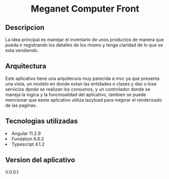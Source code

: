 <h1 align="center"> Meganet Computer Front </h1>

<h2 align="left"> Descripcion</h2>
<p>
La idea principal es manejar el inventario de unos productos de manera  que pueda ir registrando los datalles de los mismo y tenga claridad de lo que se esta vendiendo.
</p>
<h2 align="left"> Arquitectura</h2>
<p>
Este aplicativo tiene una arquitecura muy parecida a mvc ya que presenta una vista, un modelo en donde estan las entidades o clases y dao o lose servicios dpnde se realizan los consumos, y un controlador donde se maneja la logica y la funcinoalidad del aplicativo, tambien se puede mencionar que eeste aplicativo utiliza lazyload para mejprar el renderizado de las paginas.
</p>
<h2 align="left"> Tecnologias utilizadas</h2>
<p>
    <li>Angular 11.2.9</li>
    <li>Fundation 6.6.3</li>
    <li>Typescript 4.1.2</li>
</p>
<h2 align="left"> Version del aplicativo</h2>
<p> V.0.0.1</p>